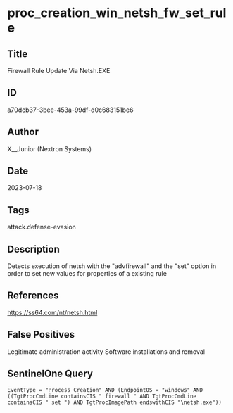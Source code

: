 # proc_creation_win_netsh_fw_set_rule

## Title
Firewall Rule Update Via Netsh.EXE

## ID
a70dcb37-3bee-453a-99df-d0c683151be6

## Author
X__Junior (Nextron Systems)

## Date
2023-07-18

## Tags
attack.defense-evasion

## Description
Detects execution of netsh with the "advfirewall" and the "set" option in order to set new values for properties of a existing rule

## References
https://ss64.com/nt/netsh.html

## False Positives
Legitimate administration activity
Software installations and removal

## SentinelOne Query
```
EventType = "Process Creation" AND (EndpointOS = "windows" AND ((TgtProcCmdLine containsCIS " firewall " AND TgtProcCmdLine containsCIS " set ") AND TgtProcImagePath endswithCIS "\netsh.exe"))

```